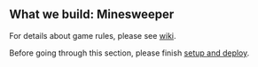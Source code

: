 ## What we build: Minesweeper

For details about game rules, please see [wiki](https://en.wikipedia.org/wiki/Minesweeper_(video_game)).

Before going through this section, please finish [setup and deploy](../setup-deploy/README.md).